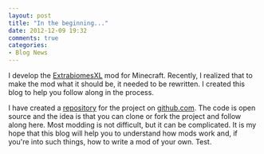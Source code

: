 ```yaml
---
layout: post
title: "In the beginning..."
date: 2012-12-09 19:32
comments: true
categories: 
- Blog News
---
```


I develop the [ExtrabiomesXL](http://www.minecraftforum.net/topic/1090288-) mod for Minecraft. Recently, I realized that to make the mod what it should be, it needed to be rewritten. I created this blog to help you follow along in the process.

I have created a [repository](https://github.com/ScottKillen/ebxl4) for the project on [github.com](http://github.com). The code is open source and the idea is that you can clone or fork the project and follow along here. Most modding is not difficult, but it can be complicated. It is my hope that this blog will help you to understand how mods work and, if you're into such things, how to write a mod of your own. Test.
